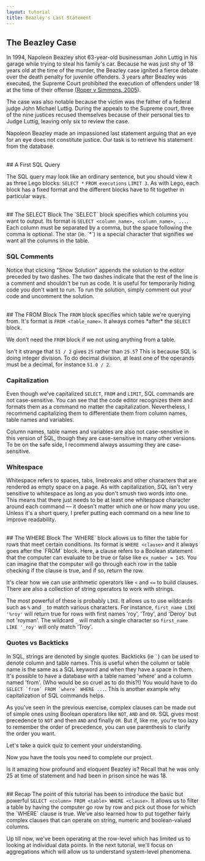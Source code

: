 ```yaml
---
layout: tutorial
title: Beazley's Last Statement
---
```


<a name="beazley_case"></a>
## The Beazley Case
In 1994, Napoleon Beazley shot 63-year-old businessman John Luttig in his garage while trying to steal his family's car. Because he was just shy of 18 years old at the time of the murder, the Beazley case ignited a fierce debate over the death penalty for juvenile offenders. 3 years after Beazley was executed, the Supreme Court prohibited the execution of offenders under 18 at the time of their offense ([Roper v Simmons, 2005](https://en.wikipedia.org/wiki/Roper_v._Simmons)).

The case was also notable because the victim was the father of a federal judge John Michael Luttig. During the appeals to the Supreme court, three of the nine justices recused themselves because of their personal ties to Judge Luttig, leaving only six to review the case.

Napoleon Beazley made an impassioned last statement arguing that an eye for an eye does not constitute justice. Our task is to retrieve his statement from the database.

<br>
<a name="first"></a>
## A First SQL Query
<sql-exercise
  data-question="Run this query to find the first 3 rows of the 'executions' table."
  data-comment="Viewing a few rows is a good way to find out the columns of a table. Try to remember the column names for later use."
  data-default-text="SELECT * FROM executions LIMIT 3"></sql-exercise>

The SQL query may look like an ordinary sentence, but you should view it as three Lego blocks:
<code class='codeblock'>SELECT *</code>
<code class='codeblock'>FROM executions</code>
<code class='codeblock'>LIMIT 3</code>.
As with Lego, each block has a fixed format and the different blocks have to fit together in particular ways.

<br>
<a name="select"></a>
## The SELECT Block
The `SELECT` block specifies which columns you want to output. Its format is <code class='codeblock'>SELECT &lt;column_name&gt;, &lt;column_name&gt;, ...</code>. Each column must be separated by a comma, but the space following the comma is optional. The star (ie. `*`) is a special character that signifies we want all the columns in the table.

<sql-exercise
  data-question="Edit the query to select first_name, last_name and last_statement columns."
  data-comment="Once you're done, you can hit Shift+Enter to run the query."
  data-default-text="SELECT first_name, last_name FROM executions LIMIT 3"
  data-solution="SELECT first_name, last_name, last_statement FROM executions LIMIT 3"></sql-exercise>

<div class="sideNote">
  <h3>SQL Comments</h3>
  <p>Notice that clicking "Show Solution" appends the solution to the editor preceded by two dashes. The two dashes indicate that the rest of the line is a comment and shouldn't be run as code. It is useful for temporarily hiding code you don't want to run. To run the solution, simply comment out your code and uncomment the solution.</p>
</div>

<br>
<a name="from"></a>
## The FROM Block
The <code>FROM</code> block specifies which table we're querying from. It's format is <code class="codeblock">FROM &lt;table_name&gt;</code>. It always comes *after* the <code>SELECT</code> block.

<sql-exercise
  data-question="Run the given query and observe the error it produces. Fix the query."
  data-comment="Make it a habit to examine error messages when something goes wrong. Avoid debugging by gut feel or trial and error."
  data-default-text="SELECT first_name FROM execution LIMIT 3"
  data-solution="SELECT first_name FROM executions LIMIT 3"></sql-exercise>

We don’t need the `FROM` block if we not using anything from a table.

<sql-exercise
  data-question="Modify the query to divide 50 and 51 by 2."
  data-comment="SQL supports all the usual arithmetic operations."
  data-default-text="SELECT 50 + 2, 51 * 2"
  data-solution="SELECT 50 / 2, 51 / 2"></sql-exercise>

Isn't it strange that `51 / 2` gives `25` rather than `25.5`? This is because SQL is doing integer division. To do decimal division, at least one of the operands must be a decimal, for instance `51.0 / 2`.

<div class="sideNote">
  <h3>Capitalization</h3>
  <p>Even though we’ve capitalized <code>SELECT</code>, <code>FROM</code> and <code>LIMIT</code>, SQL commands are not case-sensitive. You can see that the code editor recognizes them and formats them as a command no matter the capitalization. Nevertheless, I recommend capitalizing them to differentiate them from column names, table names and variables.</p>
  <p>Column names, table names and variables are also not case-sensitive in this version of SQL, though they are case-sensitive in many other versions. To be on the safe side, I recommend always assuming they are case-sensitive.</p>
</div>

<div class="sideNote">
  <h3>Whitespace</h3>
  <p>Whitespace refers to spaces, tabs, linebreaks and other characters that are rendered as empty space on a page. As with capitalization, SQL isn't very sensitive to whitespace as long as you don't smush two words into one. This means that there just needs to be at least one whitespace character around each command — it doesn't matter which one or how many you use. Unless it's a short query, I prefer putting each command on a new line to improve readability.</p>

<sql-exercise
  data-question="Verify that messing up capitalization and whitespace still gives a valid query."
  data-comment="Karla Tucker was the first woman executed in Texas since the Civil War. She was put to death for killing two people during a 1983 robbery."
  data-default-text="   SeLeCt   first_name,last_name
  fRoM      executions
           WhErE ex_number = 145"></sql-exercise>
</div>

<br>
<a name="where"></a>
## The WHERE Block
The `WHERE` block allows us to filter the table for rows that meet certain conditions. Its format is <code class='codeblock'>WHERE &lt;clause&gt;</code> and it always goes after the `FROM` block. Here, a clause refers to a Boolean statement that the computer can evaluate to be true or false like <code>ex_number = 145</code>. You can imagine that the computer will go through each row in the table checking if the clause is true, and if so, return the row.

<sql-exercise
  data-question="Find the first and last names and ages of inmates 25 or younger at time of execution."
  data-comment="Because the average time inmates spend on death row prior to execution is 10.26 years, only 6 inmates this young have been executed in Texas since 1976."
  data-default-text=""
  data-solution="SELECT first_name, last_name, ex_age
FROM executions WHERE ex_age <= 25"></sql-exercise>

It's clear how we can use arithmetic operators like `<` and `<=` to build clauses. There are also a collection of string operators to work with strings.

The most powerful of these is probably <code>LIKE</code>. It allows us to use wildcards such as `%` and `_` to match various characters. For instance, `first_name LIKE '%roy'` will return true for rows with first names 'roy', 'Troy', and 'Deroy' but not 'royman'. The wildcard `_` will match a single character so `first_name LIKE '_roy'` will only match 'Troy'.

<sql-exercise
    data-question="Find the execution number of Raymond Landry."
    data-comment="You might think this would be easy since we already know his first and last name. But datasets are rarely so clean. Use the LIKE operator so you don't have to know his name perfectly to find the row."
    data-default-text="SELECT ex_number FROM executions
WHERE first_name = 'Raymond'
    AND last_name = 'Landry'"
    data-solution="SELECT ex_number FROM executions WHERE first_name = 'Raymond' AND last_name LIKE '%Landry%'"></sql-exercise>

<div class="sideNote">
  <h3>Quotes vs Backticks</h3>
  <p>In SQL, strings are denoted by single quotes. Backticks (ie <code>`</code>) can be used to denote column and table names. This is useful when the column or table name is the same as a SQL keyword and when they have a space in them. It's possible to have a database with a table named 'where' and a column named 'from'. (Who would be so cruel as to do this?!) You would have to do <code>SELECT `from` FROM `where` WHERE ...</code>. This is another example why capitalization of SQL commands helps.</p>
</div>

As you've seen in the previous exercise, complex clauses can be made out of simple ones using Boolean operators like `NOT`, `AND` and `OR`. SQL gives most precedence to `NOT` and then `AND` and finally `OR`. But if, like me, you're too lazy to remember the order of precedence, you can use parenthesis to clarify the order you want.

<sql-exercise
    data-question="Insert a pair of parenthesis so that this statement returns 0."
    data-comment="Here we're relying on the fact that 1 means true and 0 means false."
    data-default-text="SELECT 0 AND 0 OR 1"
    data-solution="SELECT 0 AND (0 OR 1)"
    ></sql-exercise>

Let's take a quick quiz to cement your understanding.

<sql-quiz
  data-title="Select the <code>WHERE</code> blocks with valid clauses."
  data-description="These are tricky. Even if you've guessed correctly, read the hints to understand the reasoning.">
  <sql-quiz-option
    data-value="bool_literal"
    data-statement="WHERE 0"
    data-hint="<code>1</code> and <code>0</code> are the most basic Boolean statements. This block guarantees that no rows will be returned."
    data-correct="true"></sql-quiz-option>
  <sql-quiz-option
    data-value="python_equal"
    data-statement="WHERE ex_age == 62"
    data-hint="The <code>==</code> operator checks equality in many other programming languages but SQL uses <code>=</code>."
    ></sql-quiz-option>
  <sql-quiz-option
    data-value="column_comparison"
    data-statement="WHERE ex_number < age"
    data-hint="Multiple column names may be used in a clause."
    data-correct="true"></sql-quiz-option>
  <sql-quiz-option
    data-value="greaterthan_orequal"
    data-statement="WHERE ex_age => 62"
    data-hint="The 'greater than or equal to' operator is <code>>=</code>. The order of the symbols matches what you would say in English."
    ></sql-quiz-option>
  <sql-quiz-option
    data-value="int_column"
    data-statement="WHERE ex_age"
    data-hint="SQL can evaluate the truth-value of almost anything. The 'age' column is filled with integers. The rule for integers is 0 is false and everything else is true, so only rows with non-zero ages will be returned."
    data-correct="true"
    ></sql-quiz-option>
   <sql-quiz-option
    data-value="like_order"
    data-statement="WHERE '%obert%' LIKE first_name"
    data-hint="More than one wildcard is fine. But the pattern has to come after the LIKE operator."
    ></sql-quiz-option>
    </sql-quiz>

Now you have the tools you need to complete our project.
<sql-exercise
  data-question="Find Napoleon Beazley's last statement."
  data-default-text=""
  data-solution="SELECT last_statement FROM executions WHERE first_name = 'Napoleon' AND last_name = 'Beazley'"></sql-exercise>

Is it amazing how profound and eloquent Beazley is? Recall that he was only 25 at time of statement and had been in prison since he was 18.

<br>
<a name="#recap"></a>
## Recap
The point of this tutorial has been to introduce the basic but powerful <code class="codeblock">SELECT &lt;column&gt; FROM &lt;table&gt; WHERE &lt;clause&gt;</code>. It allows us to filter a table by having the computer go row by row and pick out those for which the `WHERE` clause is true. We've also learned how to put together fairly complex clauses that can operate on string, numeric and boolean-valued columns.

Up till now, we've been operating at the row-level which has limited us to looking at individual data points. In the next tutorial, we'll focus on aggregations which will allow us to understand system-level phenomena.
